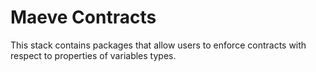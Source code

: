 # Maeve Contracts #

This stack contains packages that allow users to enforce contracts with respect to properties of variables types.
